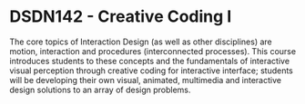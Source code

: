 # DSDN142 - Creative Coding I

The core topics of Interaction Design (as well as other disciplines) are motion, interaction and procedures (interconnected processes). This course introduces students to these concepts and the fundamentals of interactive visual perception through creative coding for interactive interface; students will be developing their own visual, animated, multimedia and interactive design solutions to an array of design problems.
